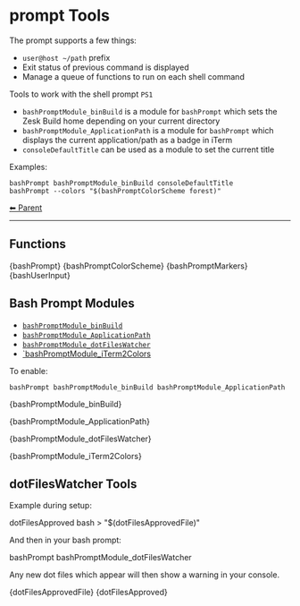 # prompt Tools

The prompt supports a few things:

- `user@host ~/path` prefix
- Exit status of previous command is displayed
- Manage a queue of functions to run on each shell command

Tools to work with the shell prompt `PS1`

- `bashPromptModule_binBuild` is a module for `bashPrompt` which sets the Zesk Build home depending on your current directory
- `bashPromptModule_ApplicationPath` is a module for `bashPrompt` which displays the current application/path as a badge in iTerm
- `consoleDefaultTitle` can be used as a module to set the current title

Examples:

    bashPrompt bashPromptModule_binBuild consoleDefaultTitle
    bashPrompt --colors "$(bashPromptColorScheme forest)"

<!-- TEMPLATE header 2 -->
[⬅ Parent ](../)
<hr />

## Functions

{bashPrompt} {bashPromptColorScheme}
{bashPromptMarkers}
{bashUserInput}

## Bash Prompt Modules

- [`bashPromptModule_binBuild`](#bashPromptModule_binBuild)
- [`bashPromptModule_ApplicationPath`](#bashPromptModule_ApplicationPath)
- [`bashPromptModule_dotFilesWatcher`](#bashPromptModule_dotFilesWatcher)
- [`bashPromptModule_iTerm2Colors](#{bashPromptModule_iTerm2Colors})

To enable:

    bashPrompt bashPromptModule_binBuild bashPromptModule_ApplicationPath

{bashPromptModule_binBuild} 

{bashPromptModule_ApplicationPath} 

{bashPromptModule_dotFilesWatcher} 

{bashPromptModule_iTerm2Colors}

## dotFilesWatcher Tools

Example during setup:

   dotFilesApproved bash > "$(dotFilesApprovedFile)"

And then in your bash prompt:

   bashPrompt bashPromptModule_dotFilesWatcher

Any new dot files which appear will then show a warning in your console.

{dotFilesApprovedFile}
{dotFilesApproved}
